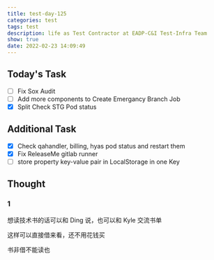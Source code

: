 ```yaml
---
title: test-day-125
categories: test
tags: test
description: life as Test Contractor at EADP-C&I Test-Infra Team
show: true
date: 2022-02-23 14:09:49
---
```

## Today's Task
- [ ] Fix Sox Audit
- [ ] Add more components to Create Emergancy Branch Job
- [x] Split Check STG Pod status

## Additional Task 
- [x] Check qahandler, billing, hyas pod status and restart them
- [x] Fix ReleaseMe gitlab runner
- [ ] store property key-value pair in LocalStorage in one Key

## Thought

### 1

想读技术书的话可以和 Ding 说，也可以和 Kyle 交流书单

这样可以直接借来看，还不用花钱买

书非借不能读也

